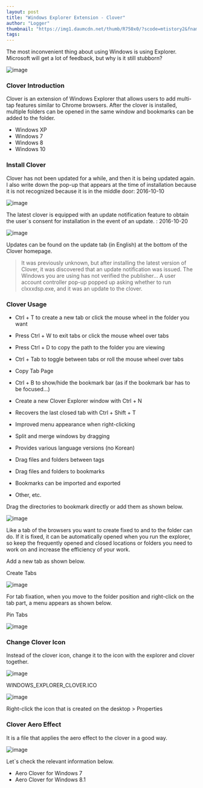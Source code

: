 ```yaml
---
layout: post
title: "Windows Explorer Extension - Clover"
author: "Logger"
thumbnail: "https://img1.daumcdn.net/thumb/R750x0/?scode=mtistory2&fname=https%3A%2F%2Ft1.daumcdn.net%2Fcfile%2Ftistory%2F2708E9435561EA8A09"
tags: 
---
```



The most inconvenient thing about using Windows is using Explorer. Microsoft will get a lot of feedback, but why is it still stubborn?

![image](https://t1.daumcdn.net/cfile/tistory/2708E9435561EA8A09)

### Clover Introduction

Clover is an extension of Windows Explorer that allows users to add multi-tap features similar to Chrome browsers. After the clover is installed, multiple folders can be opened in the same window and bookmarks can be added to the folder.

- Windows XP
- Windows 7
- Windows 8
- Windows 10

### Install Clover

Clover has not been updated for a while, and then it is being updated again. I also write down the pop-up that appears at the time of installation because it is not recognized because it is in the middle door: 2016-10-10

![image](https://t1.daumcdn.net/cfile/tistory/233D904357FAB04C15)

The latest clover is equipped with an update notification feature to obtain the user`s consent for installation in the event of an update. : 2016-10-20

![image](https://t1.daumcdn.net/cfile/tistory/215C8E3E5809F8B31C)

Updates can be found on the update tab (in English) at the bottom of the Clover homepage.

> It was previously unknown, but after installing the latest version of Clover, it was discovered that an update notification was issued. The Windows you are using has not verified the publisher... A user account controller pop-up popped up asking whether to run clxxxdsp.exe, and it was an update to the clover.

### Clover Usage

- Ctrl + T to create a new tab or click the mouse wheel in the folder you want
- Press Ctrl + W to exit tabs or click the mouse wheel over tabs
- Press Ctrl + D to copy the path to the folder you are viewing
- Ctrl + Tab to toggle between tabs or roll the mouse wheel over tabs

- Copy Tab Page
- Ctrl + B to show/hide the bookmark bar (as if the bookmark bar has to be focused...)
- Create a new Clover Explorer window with Ctrl + N
- Recovers the last closed tab with Ctrl + Shift + T
- Improved menu appearance when right-clicking
- Split and merge windows by dragging
- Provides various language versions (no Korean)
- Drag files and folders between tags
- Drag files and folders to bookmarks
- Bookmarks can be imported and exported
- Other, etc.

Drag the directories to bookmark directly or add them as shown below.

![image](https://t1.daumcdn.net/cfile/tistory/272BF9435561F6AE25)

Like a tab of the browsers you want to create fixed to and to the folder can do. If it is fixed, it can be automatically opened when you run the explorer, so keep the frequently opened and closed locations or folders you need to work on and increase the efficiency of your work.

Add a new tab as shown below.

Create Tabs

![image](https://t1.daumcdn.net/cfile/tistory/216AA13D5693829E01)

For tab fixation, when you move to the folder position and right-click on the tab part, a menu appears as shown below.

Pin Tabs

![image](https://t1.daumcdn.net/cfile/tistory/242D1E3D5693829F34)

### Change Clover Icon

Instead of the clover icon, change it to the icon with the explorer and clover together.

![image](https://t1.daumcdn.net/cfile/tistory/243E50485561F85820)

WINDOWS_EXPLORER_CLOVER.ICO

![image](https://t1.daumcdn.net/tistory_admin/assets/blog/tistory-c7dfbd168c0411053a6239c394b8e859c3a8ab47/blogs/image/extension/unknown.gif?_version_=tistory-c7dfbd168c0411053a6239c394b8e859c3a8ab47)

Right-click the icon that is created on the desktop > Properties

### Clover Aero Effect

It is a file that applies the aero effect to the clover in a good way.

![image](https://t1.daumcdn.net/cfile/tistory/237FD3405561FB7926)

Let`s check the relevant information below.

- Aero Clover for Windows 7
- Aero Clover for Windows 8.1